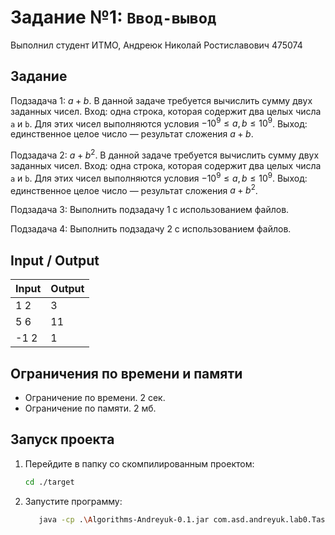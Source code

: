 # Задание №1: `Ввод-вывод`
Выполнил студент ИТМО, Андреюк Николай Ростиславович 475074

## Задание 
Подзадача 1: $a + b$. В данной задаче требуется вычислить сумму двух заданных
чисел. Вход: одна строка, которая содержит два целых числа `a` и `b`. Для этих
чисел выполняются условия $−10^9 ≤ a, b ≤ 10^9$. Выход: единственное целое
число — результат сложения $a + b$.

Подзадача 2: $a + b^2$. В данной задаче требуется вычислить сумму двух заданных
чисел. Вход: одна строка, которая содержит два целых числа `a` и `b`. Для этих
чисел выполняются условия $−10^9 ≤ a, b ≤ 10^9$. Выход: единственное целое
число — результат сложения $a + b^2$.

Подзадача 3: Выполнить подзадачу 1 с использованием файлов.

Подзадача 4: Выполнить подзадачу 2 с использованием файлов.

## Input / Output 

| Input | Output |
|-------|--------|
| 1 2   | 3      |
| 5 6   | 11     |
| -1 2  | 1      |

## Ограничения по времени и памяти

- Ограничение по времени. 2 сек.
- Ограничение по памяти. 2 мб.


## Запуск проекта

1. Перейдите в папку со скомпилированным проектом:
   ```bash
   cd ./target
   ```
2. Запустите программу:
   ```bash
      java -cp .\Algorithms-Andreyuk-0.1.jar com.asd.andreyuk.lab0.Task1
   ```
   